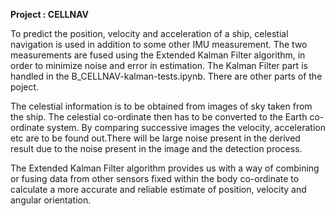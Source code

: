 

 **Project : CELLNAV**

 To predict the position, velocity and acceleration of a ship, celestial navigation is used in addition to some other IMU measurement. The two measurements are fused 
 using the Extended Kalman Filter algorithm, in order to minimize noise and error in estimation. The Kalman Filter part is handled in the B_CELLNAV-kalman-tests.ipynb. There are other parts of the poject. 

 The celestial information is to be obtained from images of sky taken from the ship. The celestial co-ordinate then has to be converted to the Earth co-ordinate system. By comparing successive images the velocity, acceleration etc are to be found out.There will be large noise present in the derived result due to the noise present in the image and the detection process. 

 The Extended Kalman Filter algorithm provides us with a way of combining or fusing data from other sensors fixed within the body co-ordinate to calculate a more accurate and reliable estimate of position, velocity and angular orientation.

 
